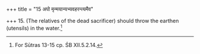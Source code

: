 +++
title = "15 अपो मृन्मयान्यभ्यवहरन्त्यमैव"

+++
15. (The relatives of the dead sacrificer) should throw the earthen (utensils) in the water.[^1]   


[^1]: For Sūtras 13-15 cp. ŚB XII.5.2.14.  
